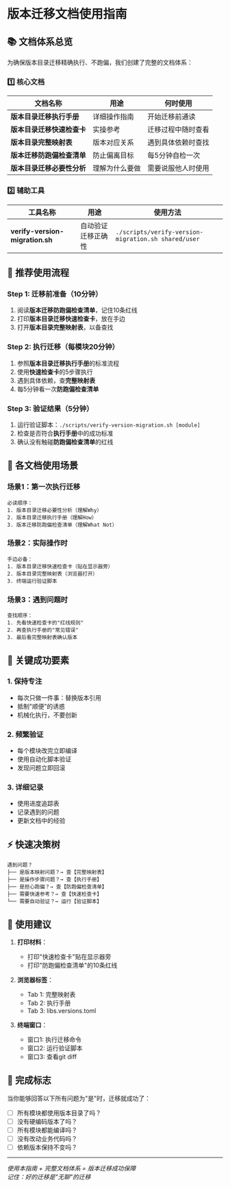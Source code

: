 # 版本迁移文档使用指南

## 📚 文档体系总览

为确保版本目录迁移精确执行、不跑偏，我们创建了完整的文档体系：

### 1️⃣ 核心文档
| 文档名称 | 用途 | 何时使用 |
|---------|------|----------|
| **版本目录迁移执行手册** | 详细操作指南 | 开始迁移前通读 |
| **版本目录迁移快速检查卡** | 实操参考 | 迁移过程中随时查看 |
| **版本目录完整映射表** | 版本对应关系 | 遇到具体依赖时查找 |
| **版本迁移防跑偏检查清单** | 防止偏离目标 | 每5分钟自检一次 |
| **版本目录迁移必要性分析** | 理解为什么要做 | 需要说服他人时使用 |

### 2️⃣ 辅助工具
| 工具名称 | 用途 | 使用方法 |
|---------|------|----------|
| **verify-version-migration.sh** | 自动验证迁移正确性 | `./scripts/verify-version-migration.sh shared/user` |

## 🚀 推荐使用流程

### Step 1: 迁移前准备（10分钟）
1. 阅读**版本迁移防跑偏检查清单**，记住10条红线
2. 打印**版本目录迁移快速检查卡**，放在手边
3. 打开**版本目录完整映射表**，以备查找

### Step 2: 执行迁移（每模块20分钟）
1. 参照**版本目录迁移执行手册**的标准流程
2. 使用**快速检查卡**的5步骤执行
3. 遇到具体依赖，查**完整映射表**
4. 每5分钟看一次**防跑偏检查清单**

### Step 3: 验证结果（5分钟）
1. 运行验证脚本：`./scripts/verify-version-migration.sh [module]`
2. 检查是否符合**执行手册**中的成功标准
3. 确认没有触碰**防跑偏检查清单**的红线

## 📖 各文档使用场景

### 场景1：第一次执行迁移
```
必读顺序：
1. 版本目录迁移必要性分析（理解Why）
2. 版本目录迁移执行手册（理解How）
3. 版本迁移防跑偏检查清单（理解What Not）
```

### 场景2：实际操作时
```
手边必备：
1. 版本目录迁移快速检查卡（贴在显示器旁）
2. 版本目录完整映射表（浏览器打开）
3. 终端运行验证脚本
```

### 场景3：遇到问题时
```
查找顺序：
1. 先看快速检查卡的"红线规则"
2. 再查执行手册的"常见错误"
3. 最后看完整映射表确认版本
```

## 🎯 关键成功要素

### 1. 保持专注
- 每次只做一件事：替换版本引用
- 抵制"顺便"的诱惑
- 机械化执行，不要创新

### 2. 频繁验证
- 每个模块改完立即编译
- 使用自动化脚本验证
- 发现问题立即回滚

### 3. 详细记录
- 使用进度追踪表
- 记录遇到的问题
- 更新文档中的经验

## ⚡ 快速决策树

```
遇到问题？
├── 是版本映射问题？→ 查【完整映射表】
├── 是操作步骤问题？→ 查【执行手册】
├── 是担心跑偏？→ 查【防跑偏检查清单】
├── 需要快速参考？→ 查【快速检查卡】
└── 需要自动验证？→ 运行【验证脚本】
```

## 📝 使用建议

1. **打印材料**：
   - 打印"快速检查卡"贴在显示器旁
   - 打印"防跑偏检查清单"的10条红线

2. **浏览器标签**：
   - Tab 1: 完整映射表
   - Tab 2: 执行手册
   - Tab 3: libs.versions.toml

3. **终端窗口**：
   - 窗口1: 执行迁移命令
   - 窗口2: 运行验证脚本
   - 窗口3: 查看git diff

## 🏁 完成标志

当你能够回答以下所有问题为"是"时，迁移就成功了：
- [ ] 所有模块都使用版本目录了吗？
- [ ] 没有硬编码版本了吗？
- [ ] 所有模块都能编译吗？
- [ ] 没有改动业务代码吗？
- [ ] 依赖版本保持不变吗？

---
*使用本指南 + 完整文档体系 = 版本迁移成功保障*  
*记住：好的迁移是"无聊"的迁移*